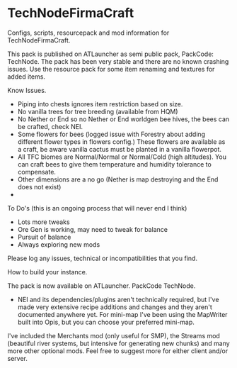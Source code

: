 TechNodeFirmaCraft
==================

Configs, scripts, resourcepack and mod information for TechNodeFirmaCraft.

This pack is published on ATLauncher as semi public pack, PackCode: TechNode. The pack has been very stable and there are no known crashing issues. Use the resource pack for some item renaming and textures for added items.

Know Issues.
- Piping into chests ignores item restriction based on size.
- No vanilla trees for tree breeding (available from HQM)
- No Nether or End so no Nether or End worldgen bee hives, the bees can be crafted, check NEI.
- Some flowers for bees (logged issue with Forestry about adding different flower types in flowers config.) These flowers are available as a craft, be aware vanilla cactus must be planted in a vanilla flowerpot.
- All TFC biomes are Normal/Normal or Normal/Cold (high altitudes). You can craft bees to give them temperature and humidity tolerance to compensate.
- Other dimensions are a no go (Nether is map destroying and the End does not exist)
- 

To Do's (this is an ongoing process that will never end I think)
- Lots more tweaks
- Ore Gen is working, may need to tweak for balance
- Pursuit of balance
- Always exploring new mods


Please log any issues, technical or incompatibilities that you find.

How to build your instance.

The pack is now available on ATLauncher. PackCode TechNode.

- NEI and its dependencies/plugins aren't technically required, but I've made very extensive recipe additions and changes and they aren't documented anywhere yet. For mini-map I've been using the MapWriter built into Opis, but you can choose your preferred mini-map.

I've included the Merchants mod (only useful for SMP), the Streams mod (beautiful river systems, but intensive for generating new chunks) and many more other optional mods. Feel free to suggest more for either client and/or server.
